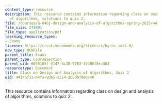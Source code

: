 ```yaml
---
content_type: resource
description: This resource contains information regarding class on design and analysis
  of algorithms, solutions to quiz 2.
file: /courses/6-046j-design-and-analysis-of-algorithms-spring-2015/44146f3104fa80a52514265d070ebc40_MIT6_046JS15_quiz2sols.pdf
file_size: 275991
file_type: application/pdf
learning_resource_types:
- Exams
license: https://creativecommons.org/licenses/by-nc-sa/4.0/
ocw_type: OCWFile
parent_title: Exams
parent_type: CourseSection
parent_uid: 6086105f-0147-4c30-9283-19d86f8ea363
resourcetype: Document
title: Class on Design and Analysis of Algorithms, Quiz 2
uid: 44146f31-04fa-80a5-2514-265d070ebc40
---
```

This resource contains information regarding class on design and analysis of algorithms, solutions to quiz 2.